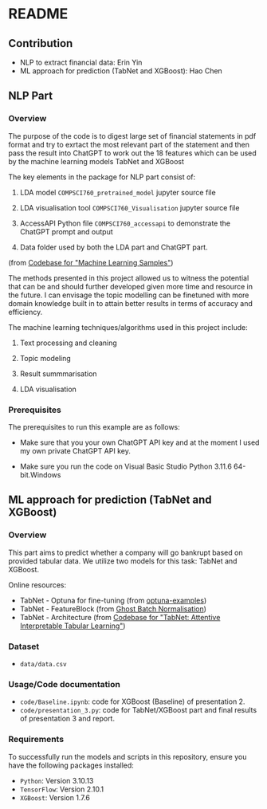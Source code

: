 # README

## Contribution

- NLP to extract financial data: Erin Yin
- ML approach for prediction (TabNet and XGBoost): Hao Chen

## NLP Part

### Overview

The purpose of the code is to digest large set of financial statements in pdf format and try to exrtact the most relevant part of the statement and then pass the result into ChatGPT to work out the 18 features which can be used by the machine learning models TabNet and XGBoost

The key elements in the package for NLP part consist of:

1. LDA model `COMPSCI760_pretrained_model` jupyter source file

2. LDA visualisation tool `COMPSCI760_Visualisation` jupyter source file

3. AccessAPI Python file `COMPSCI760_accessapi` to demonstrate the ChatGPT prompt and output

4. Data folder used by both the LDA part and ChatGPT part.

 (from [Codebase for "Machine Learning Samples"](https://github.com/Azure-Samples/MachineLearningSamples-DocumentCollectionAnalysis/tree/master/Code))

The methods presented in this project allowed us to witness the potential that can be and should further developed given more time and resource in the future. I can envisage the topic modelling can be finetuned with more domain knowledge built in to attain better results in terms of accuracy and efficiency. 

The machine learning techniques/algorithms used in this project include:

1. Text processing and cleaning

2. Topic modeling

3. Result summmarisation

4. LDA visualisation 


### Prerequisites

The prerequisites to run this example are as follows:

* Make sure that you your own ChatGPT API key and at the moment I used my own private ChatGPT API key.

* Make sure you run the code on Visual Basic Studio Python 3.11.6 64-bit.Windows


## ML approach for prediction (TabNet and XGBoost)

### Overview

This part aims to predict whether a company will go bankrupt based on provided tabular data. We utilize two models for this task: TabNet and XGBoost.

Online resources: 
- TabNet - Optuna for fine-tuning (from [optuna-examples](https://github.com/optuna/optuna-examples/blob/main/tensorflow/tensorflow_estimator_simple.py))
- TabNet - FeatureBlock (from [Ghost Batch Normalisation](https://github.com/ostamand/tensorflow-tabnet/blob/master/tabnet/models/gbn.py))
- TabNet - Architecture (from [Codebase for "TabNet: Attentive Interpretable Tabular Learning"](https://github.com/google-research/google-research/tree/master/tabnet#codebase-for-tabnet-attentive-interpretable-tabular-learning))

### Dataset
- `data/data.csv`

### Usage/Code documentation

- `code/Baseline.ipynb`: code for XGBoost (Baseline) of presentation 2.
- `code/presentation_3.py`: code for TabNet/XGBoost part and final results of presentation 3 and report.

### Requirements

To successfully run the models and scripts in this repository, ensure you have the following packages installed:

- `Python`: Version 3.10.13
- `TensorFlow`: Version 2.10.1
- `XGBoost`: Version 1.7.6

